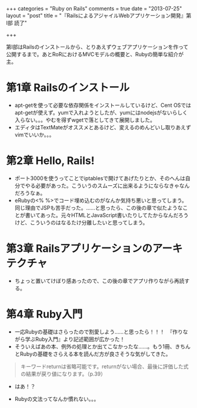 +++
categories = "Ruby on Rails"
comments = true
date = "2013-07-25"
layout = "post"
title = "『RailsによるアジャイルWebアプリケーション開発』第I部 読了"

+++

第I部はRailsのインストールから、とりあえずウェブアプリケーションを作って公開するまで。あとRoRにおけるMVCモデルの概要と、Rubyの簡単な紹介が主。

# 第1章 Railsのインストール


* apt-getを使って必要な依存関係をインストールしているけど、Cent OSではapt-getが使えず。yumで入れようとしたが、yumにはnodejsがないらしく入らない。。。やむを得ずwgetで落としてきて展開しました。
* エディタはTextMateがオススメとあるけど、変えるのめんどいし取りあえずvimでいいか。。。



# 第2章 Hello, Rails!


* ポート3000を使うってことでiptablesで開けてあげたりとか、そのへんは自分でやる必要があった。こういうのスムーズに出来るようにならなきゃなんだろうなぁ。
* eRubyの<% %>でコード埋め込むのがなんか気持ち悪いと思ってしまう。同じ理由でJSPも苦手だった。……と思ったら、この後の章で似たようなことが書いてあった。元々HTMLとJavaScript書いたりしてたからなんだろうけど、こういうのはなるたけ分離したいと思ってしまう。



# 第3章 Railsアプリケーションのアーキテクチャ


* ちょっと置いてけぼり感あったので、この後の章でアプリ作りながら再読する。



# 第4章 Ruby入門


* 一応Rubyの基礎はさらったので割愛しよう……と思ったら！！！　『作りながら学ぶRuby入門』より記述範囲が広かった！
* そういえばあの本、例外の処理とか出てこなかったな……。もう1冊、きちんとRubyの基礎をさらえる本を読んだ方が良さそうな気がしてきた。



<blockquote>キーワードreturnは省略可能です。returnがない場合、最後に評価した式の結果が戻り値になります。（p.39）</blockquote>


* はあ！？


* Rubyの文法ってなんか慣れない。。。






